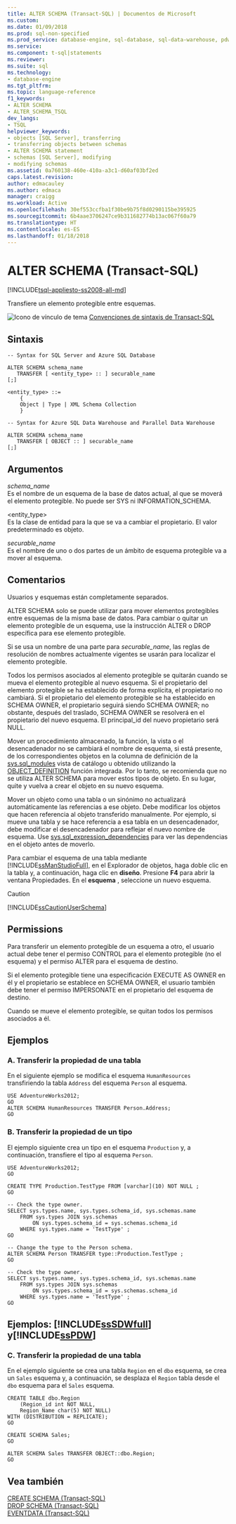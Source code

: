 ```yaml
---
title: ALTER SCHEMA (Transact-SQL) | Documentos de Microsoft
ms.custom: 
ms.date: 01/09/2018
ms.prod: sql-non-specified
ms.prod_service: database-engine, sql-database, sql-data-warehouse, pdw
ms.service: 
ms.component: t-sql|statements
ms.reviewer: 
ms.suite: sql
ms.technology:
- database-engine
ms.tgt_pltfrm: 
ms.topic: language-reference
f1_keywords:
- ALTER SCHEMA
- ALTER_SCHEMA_TSQL
dev_langs:
- TSQL
helpviewer_keywords:
- objects [SQL Server], transferring
- transferring objects between schemas
- ALTER SCHEMA statement
- schemas [SQL Server], modifying
- modifying schemas
ms.assetid: 0a760138-460e-410a-a3c1-d60af03bf2ed
caps.latest.revision: 
author: edmacauley
ms.author: edmaca
manager: craigg
ms.workload: Active
ms.openlocfilehash: 30ef553ccfba1f30be9b75f8d0290115be395925
ms.sourcegitcommit: 6b4aae3706247ce9b311682774b13ac067f60a79
ms.translationtype: HT
ms.contentlocale: es-ES
ms.lasthandoff: 01/18/2018
---
```

# <a name="alter-schema-transact-sql"></a>ALTER SCHEMA (Transact-SQL)
[!INCLUDE[tsql-appliesto-ss2008-all-md](../../includes/tsql-appliesto-ss2008-all-md.md)]

  Transfiere un elemento protegible entre esquemas.  
  
 ![Icono de vínculo de tema](../../database-engine/configure-windows/media/topic-link.gif "Icono de vínculo de tema") [Convenciones de sintaxis de Transact-SQL](../../t-sql/language-elements/transact-sql-syntax-conventions-transact-sql.md)  
  
## <a name="syntax"></a>Sintaxis  
  
```  
-- Syntax for SQL Server and Azure SQL Database  
  
ALTER SCHEMA schema_name   
   TRANSFER [ <entity_type> :: ] securable_name   
[;]  
  
<entity_type> ::=  
    {  
    Object | Type | XML Schema Collection  
    }  
```  
  
```  
-- Syntax for Azure SQL Data Warehouse and Parallel Data Warehouse  
  
ALTER SCHEMA schema_name   
   TRANSFER [ OBJECT :: ] securable_name   
[;]  
```  
  
## <a name="arguments"></a>Argumentos  
 *schema_name*  
 Es el nombre de un esquema de la base de datos actual, al que se moverá el elemento protegible. No puede ser SYS ni INFORMATION_SCHEMA.  
  
 \<entity_type>  
 Es la clase de entidad para la que se va a cambiar el propietario. El valor predeterminado es objeto.  
  
 *securable_name*  
 Es el nombre de uno o dos partes de un ámbito de esquema protegible va a mover al esquema.  
  
## <a name="remarks"></a>Comentarios  
 Usuarios y esquemas están completamente separados.  
  
 ALTER SCHEMA solo se puede utilizar para mover elementos protegibles entre esquemas de la misma base de datos. Para cambiar o quitar un elemento protegible de un esquema, use la instrucción ALTER o DROP específica para ese elemento protegible.  
  
 Si se usa un nombre de una parte para *securable_name*, las reglas de resolución de nombres actualmente vigentes se usarán para localizar el elemento protegible.  
  
 Todos los permisos asociados al elemento protegible se quitarán cuando se mueva el elemento protegible al nuevo esquema. Si el propietario del elemento protegible se ha establecido de forma explícita, el propietario no cambiará. Si el propietario del elemento protegible se ha establecido en SCHEMA OWNER, el propietario seguirá siendo SCHEMA OWNER; no obstante, después del traslado, SCHEMA OWNER se resolverá en el propietario del nuevo esquema. El principal_id del nuevo propietario será NULL.  
  
 Mover un procedimiento almacenado, la función, la vista o el desencadenador no se cambiará el nombre de esquema, si está presente, de los correspondientes objetos en la columna de definición de la [sys.sql_modules](../../relational-databases/system-catalog-views/sys-sql-modules-transact-sql.md) vista de catálogo u obtenido utilizando la [ OBJECT_DEFINITION](../../t-sql/functions/object-definition-transact-sql.md) función integrada. Por lo tanto, se recomienda que no se utiliza ALTER SCHEMA para mover estos tipos de objeto. En su lugar, quite y vuelva a crear el objeto en su nuevo esquema.  
  
 Mover un objeto como una tabla o un sinónimo no actualizará automáticamente las referencias a ese objeto. Debe modificar los objetos que hacen referencia al objeto transferido manualmente. Por ejemplo, si mueve una tabla y se hace referencia a esa tabla en un desencadenador, debe modificar el desencadenador para reflejar el nuevo nombre de esquema. Use [sys.sql_expression_dependencies](../../relational-databases/system-catalog-views/sys-sql-expression-dependencies-transact-sql.md) para ver las dependencias en el objeto antes de moverlo.  

 Para cambiar el esquema de una tabla mediante [!INCLUDE[ssManStudioFull](../../includes/ssmanstudiofull-md.md)], en el Explorador de objetos, haga doble clic en la tabla y, a continuación, haga clic en **diseño**. Presione **F4** para abrir la ventana Propiedades. En el **esquema** , seleccione un nuevo esquema.  
  
> [!CAUTION]  
>  [!INCLUDE[ssCautionUserSchema](../../includes/sscautionuserschema-md.md)]  
  
## <a name="permissions"></a>Permissions  
 Para transferir un elemento protegible de un esquema a otro, el usuario actual debe tener el permiso CONTROL para el elemento protegible (no el esquema) y el permiso ALTER para el esquema de destino.  
  
 Si el elemento protegible tiene una especificación EXECUTE AS OWNER en él y el propietario se establece en SCHEMA OWNER, el usuario también debe tener el permiso IMPERSONATE en el propietario del esquema de destino.  
  
 Cuando se mueve el elemento protegible, se quitan todos los permisos asociados a él.  
  
## <a name="examples"></a>Ejemplos  
  
### <a name="a-transferring-ownership-of-a-table"></a>A. Transferir la propiedad de una tabla  
 En el siguiente ejemplo se modifica el esquema `HumanResources` transfiriendo la tabla `Address` del esquema `Person` al esquema.  
  
```  
USE AdventureWorks2012;  
GO  
ALTER SCHEMA HumanResources TRANSFER Person.Address;  
GO  
```  
  
### <a name="b-transferring-ownership-of-a-type"></a>B. Transferir la propiedad de un tipo  
 El ejemplo siguiente crea un tipo en el esquema `Production` y, a continuación, transfiere el tipo al esquema `Person`.  
  
```  
USE AdventureWorks2012;  
GO  
  
CREATE TYPE Production.TestType FROM [varchar](10) NOT NULL ;  
GO  
  
-- Check the type owner.  
SELECT sys.types.name, sys.types.schema_id, sys.schemas.name  
    FROM sys.types JOIN sys.schemas   
        ON sys.types.schema_id = sys.schemas.schema_id   
    WHERE sys.types.name = 'TestType' ;  
GO  
  
-- Change the type to the Person schema.  
ALTER SCHEMA Person TRANSFER type::Production.TestType ;  
GO  
  
-- Check the type owner.  
SELECT sys.types.name, sys.types.schema_id, sys.schemas.name  
    FROM sys.types JOIN sys.schemas   
        ON sys.types.schema_id = sys.schemas.schema_id   
    WHERE sys.types.name = 'TestType' ;  
GO  
```  
  
## <a name="examples-includesssdwfullincludessssdwfull-mdmd-and-includesspdwincludessspdw-mdmd"></a>Ejemplos: [!INCLUDE[ssSDWfull](../../includes/sssdwfull-md.md)] y[!INCLUDE[ssPDW](../../includes/sspdw-md.md)]  
  
### <a name="c-transferring-ownership-of-a-table"></a>C. Transferir la propiedad de una tabla  
 En el ejemplo siguiente se crea una tabla `Region` en el `dbo` esquema, se crea un `Sales` esquema y, a continuación, se desplaza el `Region` tabla desde el `dbo` esquema para el `Sales` esquema.  
  
```  
CREATE TABLE dbo.Region   
    (Region_id int NOT NULL,  
    Region_Name char(5) NOT NULL)  
WITH (DISTRIBUTION = REPLICATE);  
GO  
  
CREATE SCHEMA Sales;  
GO  
  
ALTER SCHEMA Sales TRANSFER OBJECT::dbo.Region;  
GO  
```  
  
## <a name="see-also"></a>Vea también  
 [CREATE SCHEMA &#40;Transact-SQL&#41;](../../t-sql/statements/create-schema-transact-sql.md)   
 [DROP SCHEMA &#40;Transact-SQL&#41;](../../t-sql/statements/drop-schema-transact-sql.md)   
 [EVENTDATA &#40;Transact-SQL&#41;](../../t-sql/functions/eventdata-transact-sql.md)  
  
  

